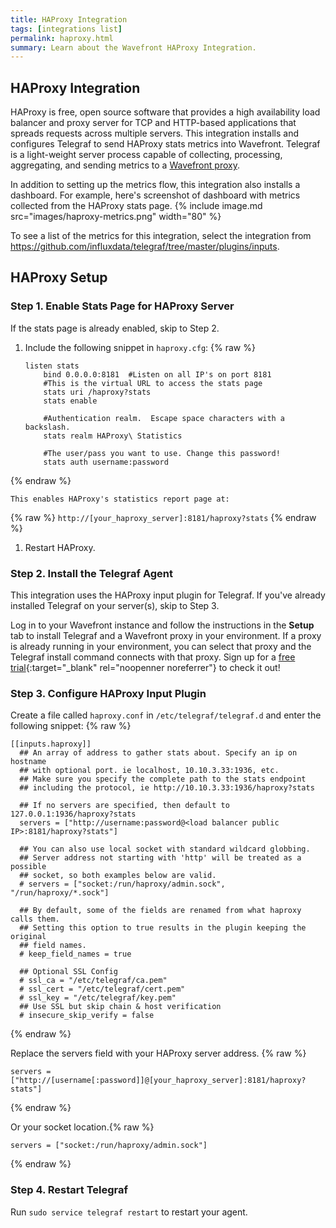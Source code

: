 ```yaml
---
title: HAProxy Integration
tags: [integrations list]
permalink: haproxy.html
summary: Learn about the Wavefront HAProxy Integration.
---
```

## HAProxy Integration

HAProxy is free, open source software that provides a high availability load balancer and proxy server for TCP and HTTP-based applications that spreads requests across multiple servers.  This integration installs and configures Telegraf to send HAProxy stats metrics into Wavefront. Telegraf is a light-weight server process capable of collecting, processing, aggregating, and sending metrics to a [Wavefront proxy](https://docs.wavefront.com/proxies.html).

In addition to setting up the metrics flow, this integration also installs a dashboard. For example, here's screenshot of dashboard with metrics collected from the HAProxy stats page.
{% include image.md src="images/haproxy-metrics.png" width="80" %}



To see a list of the metrics for this integration, select the integration from <https://github.com/influxdata/telegraf/tree/master/plugins/inputs>.
## HAProxy Setup



### Step 1. Enable Stats Page for HAProxy Server

If the stats page is already enabled, skip to Step 2.

1. Include the following snippet in `haproxy.cfg`:
{% raw %}
    ```
    listen stats
        bind 0.0.0.0:8181  #Listen on all IP's on port 8181
        #This is the virtual URL to access the stats page
        stats uri /haproxy?stats
        stats enable

        #Authentication realm.  Escape space characters with a backslash.
        stats realm HAProxy\ Statistics

        #The user/pass you want to use. Change this password!
        stats auth username:password
    ```
{% endraw %}

    This enables HAProxy's statistics report page at:
{% raw %}
    ```
    http://[your_haproxy_server]:8181/haproxy?stats
    ```
{% endraw %}
    
1. Restart HAProxy.
 
### Step 2. Install the Telegraf Agent

This integration uses the HAProxy input plugin for Telegraf. If you've already installed Telegraf on your server(s), skip to Step 3.

Log in to your Wavefront instance and follow the instructions in the **Setup** tab to install Telegraf and a Wavefront proxy in your environment. If a proxy is already running in your environment, you can select that proxy and the Telegraf install command connects with that proxy. Sign up for a [free trial](http://wavefront.com/sign-up/?utm_source=docs.vmware.com&utm_medium=referral&utm_campaign=docs-front-page){:target="_blank" rel="noopenner noreferrer"} to check it out!

### Step 3. Configure HAProxy Input Plugin

Create a file called `haproxy.conf` in `/etc/telegraf/telegraf.d` and enter the following snippet:
{% raw %}
```
[[inputs.haproxy]]
  ## An array of address to gather stats about. Specify an ip on hostname
  ## with optional port. ie localhost, 10.10.3.33:1936, etc.
  ## Make sure you specify the complete path to the stats endpoint
  ## including the protocol, ie http://10.10.3.33:1936/haproxy?stats

  ## If no servers are specified, then default to 127.0.0.1:1936/haproxy?stats
  servers = ["http://username:password@<load balancer public IP>:8181/haproxy?stats"]

  ## You can also use local socket with standard wildcard globbing.
  ## Server address not starting with 'http' will be treated as a possible
  ## socket, so both examples below are valid.
  # servers = ["socket:/run/haproxy/admin.sock", "/run/haproxy/*.sock"]

  ## By default, some of the fields are renamed from what haproxy calls them.
  ## Setting this option to true results in the plugin keeping the original
  ## field names.
  # keep_field_names = true

  ## Optional SSL Config
  # ssl_ca = "/etc/telegraf/ca.pem"
  # ssl_cert = "/etc/telegraf/cert.pem"
  # ssl_key = "/etc/telegraf/key.pem"
  ## Use SSL but skip chain & host verification
  # insecure_skip_verify = false
```
{% endraw %}

Replace the servers field with your HAProxy server address.
{% raw %}
```
servers = ["http://[username[:password]]@[your_haproxy_server]:8181/haproxy?stats"]
```
{% endraw %}

Or your socket location.{% raw %}
```
servers = ["socket:/run/haproxy/admin.sock"]
```
{% endraw %}

### Step 4. Restart Telegraf

Run `sudo service telegraf restart` to restart your agent.

